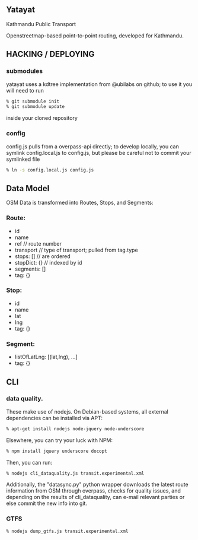 Yatayat
--
Kathmandu Public Transport

Openstreetmap-based point-to-point routing, developed for Kathmandu.

## HACKING / DEPLOYING

### submodules
yatayat uses a kdtree implementation from @ubilabs on github; to
use it you will need to run

```sh
% git submodule init
% git submodule update
```

inside your cloned repository

### config
config.js pulls from a overpass-api directly; to develop locally, 
you can symlink config.local.js to config.js, but please be
careful not to commit your symlinked file

```sh
% ln -s config.local.js config.js
```

## Data Model
OSM Data is transformed into Routes, Stops, and Segments:

### Route:
 -  id
 -  name
 -  ref           // route number
 -  transport     // type of transport; pulled from tag.type
 -  stops: []     // are ordered
 -  stopDict: {}  // indexed by id
 -  segments: []
 -  tag: {}

### Stop:
 - id
 - name
 - lat
 - lng
 - tag: {}

### Segment:
 - listOfLatLng: [(lat,lng), ...]
 - tag: {}

## CLI

### data quality.

These make use of nodejs. On Debian-based systems,
all external dependencies can be installed via APT:

```sh
% apt-get install nodejs node-jquery node-underscore
```

Elsewhere, you can try your luck with NPM:

```sh
% npm install jquery underscore docopt
```

Then, you can run:

```sh
% nodejs cli_dataquality.js transit.experimental.xml
```

Additionally, the "datasync.py" python wrapper downloads the latest
route information from OSM through overpass, checks for quality
issues, and depending on the results of cli_dataquality, can e-mail
relevant parties or else commit the new info into git.

### GTFS

```sh
% nodejs dump_gtfs.js transit.experimental.xml
```